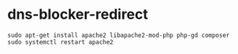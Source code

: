 # dns-blocker-redirect

```
sudo apt-get install apache2 libapache2-mod-php php-gd composer
sudo systemctl restart apache2
```